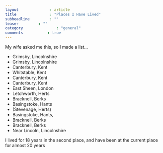 ```yaml
---
layout              : article
title               : "Places I Have Lived"
subheadline         : ""
teaser         : ""
category               : "general"
comments           : true
---
```


My wife asked me this, so I made a list...

*   Grimsby, Lincolnshire
*   Grimsby, Lincolnshire
*   Canterbury, Kent
*   Whitstable, Kent
*   Canterbury, Kent
*   Canterbury, Kent
*   East Sheen, London
*   Letchworth, Herts
*   Bracknell, Berks
*   Basingstoke, Hants
*   (Stevenage, Herts)
*   Basingstoke, Hants,
*   Bracknell, Berks
*   Bracknell, Berks
*   Near Lincoln, Lincolnshire

I lived for 18 years in the second place, and have been at the current place for almost 20 years